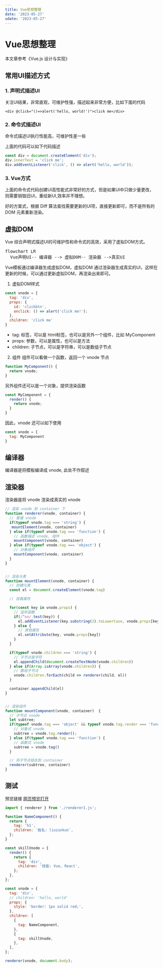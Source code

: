 ```yaml
---
title: Vue思想整理
date: '2023-05-27'
udate: '2023-05-27'
---
```

# Vue思想整理
本文章参考《Vue.js 设计与实现》

## 常用UI描述方式
### 1. 声明式描述UI 
关注UI结果，非常直观，可维护性强，描述起来非常方便，比如下面的代码
```vue
<div @click="()=>alert('hello, world!')">click me</div>
```

### 2. 命令式描述UI
命令式描述UI执行性能高，可维护性差一些

上面的代码可以如下代码描述
```js
const div = document.createElement('div');
div.innerText = 'click me';
div.addEventListener('click', () => alert('hello, world'));
```

### 3. Vue方式
上面的命令式代码创建UI高性能式非常好的方式，但是如果UI中只做少量更改，则需要销毁旧UI，重绘新UI,效率并不理想。

好的方案式，根据 Diff 算法查找需要更新的UI项，直接更新即可，而不是所有的 DOM 元素重新渲染。


## 虚拟DOM
Vue 综合声明式描述UI的可维护性和命令式的高效，采用了虚拟DOM方式。

<pre class="mermaid">
flowchart LR
  Vue声明UI-- 编译器 --> 虚拟DOM-- 渲染器 -->真实UI
</pre>

Vue模板通过编译器生成虚拟DOM，虚拟DOM 通过渲染器生成真实的UI，这样在更新的时候，可以通过更新虚拟DOM，再渲染出来即可。

1. 虚拟DOM样式

```js
const vnode = {
  tag: 'div',
  props: {
    id: 'clickbtn',
    onclick: () => alert('click me!');
  },
  children: 'click me'
}

```
* tag: 标签，可以是 html标签，也可以是另外一个组件，比如 MyComponent
* props: 参数，可以是属性，也可以是方法
* children: 子节点，可以是字符串，可以是数组子节点


2. 组件
组件可以看做一个函数，返回一个 vnode 节点
```js
function MyComponent() {
  return vnode;
}
```

另外组件还可以是一个对象，提供渲染函数
```js
const MyComponent = {
  render() {
    return vnode;
  }
}
```

因此，vnode 还可以如下使用
```js
const vnode = {
  tag: MyComponent
}
```
## 编译器
编译器是将模板编译成 vnode, 此处不作叙述

## 渲染器
渲染器是将 vnode 渲染成真实的 vnode

```js
// 渲染 vnode 到 container 下
function renderer(vnode, container) {
  // 普通 vnode
  if(typeof vnode.tag === 'string') {
   mountElement(vnode, container)
  } else if(typeof vnode.tag === 'function') {
    // 函数描述 vnode, 组件
    mountComponent(vnode, container)
  } else if(typeof vnode.tag === 'object') {
    // 对象组件
    mountComponent(vnode, container)
  }
}


// 渲染元素
function mountElement(vnode, container) {
  // 创建元素
  const el = document.createElement(vnode.tag)

  // 挂载属性

  for(const key in vnode.props) {
    // 监听函数
    if(/^on/.test(key)) {
      el.addEventListener(key.substring(2).toLowerCase, vnode.props[key])
    } else {
      // 其他属性
      el.setAttribute(key, vnode.props[key])
    }
  }

  if(typeof vnode.children === 'string') {
    // 子节点是字符
    el.appendChild(document.createTextNode(vnode.children))
  } else if(Array.isArray(vnode.children)) {
    // 数组子节点
    vnode.children.forEach(child => renderer(child, el))
  }

  container.appendChild(el)
}


// 渲染组件
function mountComponent(vnode, container)  {
  // 子节点 vnode
  let subtree;
  if(typeof vnode.tag === 'object' && typeof vnode.tag.render === 'function') {
    // 对象式 vnode
    subtree = vnode.tag.render();
  } else if(typeof vnode.tag === 'function') {
    // 函数式 vnode
    subtree = vnode.tag()
  }

  // 将子节点挂在到 container
  renderer(subtree, container)
}

```

## 测试
预览链接 <a href="/vuejs/demo/renderer1.html" target="_blank">网页预览打开</a>

```js
import { renderer } from './renderer1.js';

function NameComponent() {
  return {
    tag: 'h1',
    children: `姓名: liuzunkun`,
  };
}

const skillVnode = {
  render() {
    return {
      tag: 'div',
      children: '技能: Vue, React',
    };
  },
};

const vnode = {
  tag: 'div',
  // children: 'hello, world'
  props: {
    style: 'border: 1px solid red;',
  },
  children: [
    {
      tag: NameComponent,
    },
    {
      tag: skillVnode,
    },
  ],
};

renderer(vnode, document.body);

```

